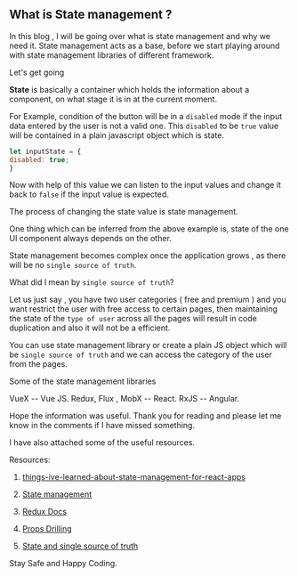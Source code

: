 ## What is State management ?

In this blog , I will be going over what is state management and why we need it. State management acts as a base, before we start playing around with state management libraries of different framework.

Let's get going

**State** is basically a container which holds the information about a component, on what stage it is in at the current moment. 

For Example, condition of the button will be in a `disabled` mode if the input data entered by the user is not a valid one. This `disabled` to be `true` value will be contained in a plain javascript object which is state. 

```javascript
let inputState = {
disabled: true;
}
```

Now with help of this value we can listen to the input values and change it back to `false` if the input value is expected. 

The process of changing the state value is state management. 

One thing which can be inferred from the above example is, state of the one UI component always depends on the other. 

State management becomes complex once the application grows , as there will be no `single source of truth`.

What did I mean by `single source of truth`? 

Let us just say , you have two user categories ( free and premium ) and you want restrict the user with free access to certain pages, then maintaining the state of the `type of user`  across all the pages will result in code duplication and also it will not be a efficient. 

You can use state management library or create a plain JS object which will be `single source of truth` and we can access the category of the user from the pages. 

Some of the state management libraries 

VueX -- Vue JS.
Redux, Flux , MobX -- React.
RxJS -- Angular. 

Hope the information was useful. Thank you for reading and please let me know in the comments if I have missed something. 

I have also attached some of the useful resources. 

Resources:

1. [things-ive-learned-about-state-management-for-react-apps](https://medium.com/@veeralpatel/things-ive-learned-about-state-management-for-react-apps-174b8bde87fb)

2. [State management](https://en.wikipedia.org/wiki/State_management#:~:text=State%20management%20refers%20to%20the,in%20a%20graphical%20user%20interface.&text=Examples%20of%20state%20management%20libraries,js%20JavaScript%20framework.)

3. [Redux Docs](https://redux.js.org/)

4. [Props Drilling](https://kentcdodds.com/blog/prop-drilling)

5. [State and single source of truth](http://www.hackingwithreact.com/read/1/12/state-and-the-single-source-of-truth) 

Stay Safe and Happy Coding. 

